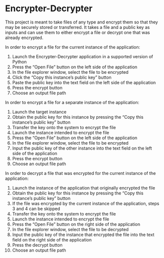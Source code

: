 # Encrypter-Decrypter

This project is meant to take files of any type and encrypt them so that they may be securely stored or transferred.
It takes a file and a public key as inputs and can use them to either encrypt a file or decrypt one that was already
encrypted.


In order to encrypt a file for the current instance of the application:
1. Launch the Encrypter-Decrypter application in a supported version of Python
2. Press the “Open File” button on the left side of the application
3. In the file explorer window, select the file to be encrypted
4. Click the “Copy this instance’s public key” button
5. Paste the public key into the text field on the left side of the application
6. Press the encrypt button
7. Choose an output file path

In order to encrypt a file for a separate instance of the application:
1. Launch the target instance
2. Obtain the public key for this instance by pressing the “Copy this instance’s public key” button
3. Transfer the key onto the system to encrypt the file
4. Launch the instance intended to encrypt the file
5. Press the “Open File” button on the left side of the application
6. In the file explorer window, select the file to be encrypted
7. Input the public key of the other instance into the text field on the left side of the application
8. Press the encrypt button
9. Choose an output file path

In order to decrypt a file that was encrypted for the current instance of the application:
1. Launch the instance of the application that originally encrypted the file
2. Obtain the public key for this instance by pressing the “Copy this instance’s public key” button
3. If the file was encrypted by the current instance of the application, steps 3 and 4 can be skipped
4. Transfer the key onto the system to encrypt the file
5. Launch the instance intended to encrypt the file
6. Press the “Open File” button on the right side of the application
7. In the file explorer window, select the file to be decrypted
8. Input the public key of the instance that encrypted the file into the text field on the right side of the application
9. Press the decrypt button
10. Choose an output file path
